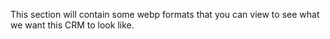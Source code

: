 This section will contain some webp formats that you can view to see what we want this CRM to look like.